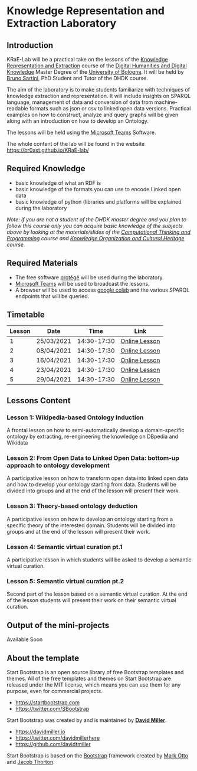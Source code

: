 # Knowledge Representation and Extraction Laboratory

## Introduction

KRaE-Lab will be a practical take on the lessons of the [Knowledge Representation and Extraction](https://www.unibo.it/en/teaching/course-unit-catalogue/course-unit/2020/454463) course of the [Digital Humanities and Digital Knowledge](https://corsi.unibo.it/2cycle/DigitalHumanitiesKnowledge) Master Degree of the [University of Bologna](https://www.unibo.it/it). It will be held by [Bruno Sartini](https://www.unibo.it/sitoweb/bruno.sartini3/), PhD Student and Tutor of the DHDK course.

The aim of the laboratory is to make students familiarize with techniques of knowledge extraction and representation. It will include insights on SPARQL language, management of data and conversion of data from machine-readable formats such as json or csv to linked open data versions. Practical examples on how to construct, analyze and query graphs will be given along with an introduction on how to develop an Ontology.

The lessons will be held using the [Microsoft Teams](https://www.microsoft.com/it-it/microsoft-teams/log-in) Software.

The whole content of the lab will be found in the website https://br0ast.github.io/KRaE-lab/

## Required Knowledge

* basic knowledge of what an RDF is
* basic knowledge of the formats you can use to encode Linked open data
* basic knowledge of python (libraries and platforms will be explained during the laboratory

*Note: if you are not a student of the DHDK master degree and you plan to follow this course only*
*you can acquire basic knowledge of the subjects above by looking at the materials/slides of the [Computational Thinking and Programming](https://www.unibo.it/en/teaching/course-unit-catalogue/course-unit/2020/424624) course and [Knowledge Organization and Cultural Heritage](https://www.unibo.it/en/teaching/course-unit-catalogue/course-unit/2020/454462) course.*

## Required Materials

* The free software [protégé](https://protege.stanford.edu/) will be used during the laboratory.
* [Microsoft Teams](https://www.microsoft.com/it-it/microsoft-teams/log-in) will be used to broadcast the lessons.
* A browser will be used to access [google colab](https://colab.research.google.com/) and the various SPARQL endpoints that will be queried.

## Timetable

| Lesson | Date       | Time        | Link          |
|--------|------------|-------------|---------------|
| 1      | 25/03/2021 | 14:30-17:30 | [Online Lesson](https://teams.microsoft.com/l/meetup-join/19%3ameeting_OGY2NmU5YjctYWRkZC00YTcwLWFiMmEtMTk4NDc3NWRlYmQx%40thread.v2/0?context=%7b%22Tid%22%3a%22e99647dc-1b08-454a-bf8c-699181b389ab%22%2c%22Oid%22%3a%2275ec71fb-141d-4930-a9df-7be4a17731a0%22%7d) |
| 2      | 08/04/2021 | 14:30-17:30 | [Online Lesson](https://teams.microsoft.com/l/meetup-join/19%3ameeting_OGY2NmU5YjctYWRkZC00YTcwLWFiMmEtMTk4NDc3NWRlYmQx%40thread.v2/0?context=%7b%22Tid%22%3a%22e99647dc-1b08-454a-bf8c-699181b389ab%22%2c%22Oid%22%3a%2275ec71fb-141d-4930-a9df-7be4a17731a0%22%7d) |
| 3      | 16/04/2021 | 14:30-17:30 | [Online Lesson](https://teams.microsoft.com/l/meetup-join/19%3ameeting_OGY2NmU5YjctYWRkZC00YTcwLWFiMmEtMTk4NDc3NWRlYmQx%40thread.v2/0?context=%7b%22Tid%22%3a%22e99647dc-1b08-454a-bf8c-699181b389ab%22%2c%22Oid%22%3a%2275ec71fb-141d-4930-a9df-7be4a17731a0%22%7d) |
| 4      | 23/04/2021 | 14:30-17:30 | [Online Lesson](https://teams.microsoft.com/l/meetup-join/19%3ameeting_OGY2NmU5YjctYWRkZC00YTcwLWFiMmEtMTk4NDc3NWRlYmQx%40thread.v2/0?context=%7b%22Tid%22%3a%22e99647dc-1b08-454a-bf8c-699181b389ab%22%2c%22Oid%22%3a%2275ec71fb-141d-4930-a9df-7be4a17731a0%22%7d) |
| 5      | 29/04/2021 | 14:30-17:30 | [Online Lesson](https://teams.microsoft.com/l/meetup-join/19%3ameeting_OGY2NmU5YjctYWRkZC00YTcwLWFiMmEtMTk4NDc3NWRlYmQx%40thread.v2/0?context=%7b%22Tid%22%3a%22e99647dc-1b08-454a-bf8c-699181b389ab%22%2c%22Oid%22%3a%2275ec71fb-141d-4930-a9df-7be4a17731a0%22%7d) |

## Lessons Content

### Lesson 1: Wikipedia-based Ontology Induction

A frontal lesson on how to semi-automatically develop a domain-specific ontology by extracting, re-engineering the knowledge on DBpedia and Wikidata

### Lesson 2: From Open Data to Linked Open Data: bottom-up approach to ontology development

A participative lesson on how to transform open data into linked open data and how to develop your ontology starting from data. Students will be divided into groups and at the end of the lesson will present their work.

### Lesson 3: Theory-based ontology deduction

A participative lesson on how to develop an ontology starting from a specific theory of the interested domain. Students will be divided into groups and at the end of the lesson will present their work.

### Lesson 4: Semantic virtual curation pt.1

A participative lesson in which students will be asked to develop a semantic virtual curation.

### Lesson 5: Semantic virtual curation pt.2

Second part of the lesson based on a semantic virtual curation. At the end of the lesson students will present their work on their semantic virtual curation.

## Output of the mini-projects

Available Soon


## About the template

Start Bootstrap is an open source library of free Bootstrap templates and themes. All of the free templates and themes on Start Bootstrap are released under the MIT license, which means you can use them for any purpose, even for commercial projects.

* <https://startbootstrap.com>
* <https://twitter.com/SBootstrap>

Start Bootstrap was created by and is maintained by **[David Miller](https://davidmiller.io/)**.

* <https://davidmiller.io>
* <https://twitter.com/davidmillerhere>
* <https://github.com/davidtmiller>

Start Bootstrap is based on the [Bootstrap](https://getbootstrap.com/) framework created by [Mark Otto](https://twitter.com/mdo) and [Jacob Thorton](https://twitter.com/fat).
